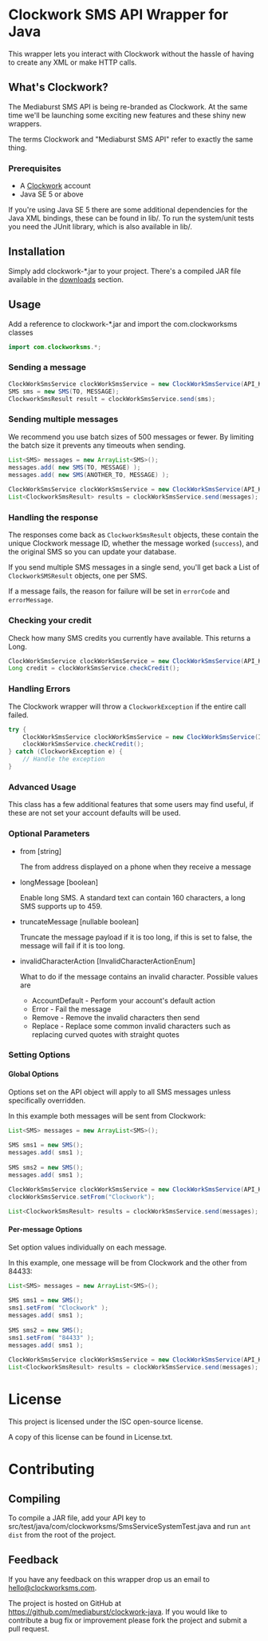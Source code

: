 # Clockwork SMS API Wrapper for Java

This wrapper lets you interact with Clockwork without the hassle of having to create any XML or make HTTP calls.

## What's Clockwork?

The Mediaburst SMS API is being re-branded as Clockwork. At the same time we'll be launching some exciting new features
and these shiny new wrappers.

The terms Clockwork and "Mediaburst SMS API" refer to exactly the same thing.

### Prerequisites

* A [Clockwork][2] account
* Java SE 5 or above

If you're using Java SE 5 there are some additional dependencies for the Java XML bindings, these can be found in lib/. To run the system/unit tests you need the JUnit library, which is also available in lib/.

## Installation

Simply add clockwork-*.jar to your project. There's a compiled JAR file available in the [downloads][3] section.

## Usage

Add a reference to clockwork-*.jar and import the com.clockworksms classes

```java
import com.clockworksms.*;
```

### Sending a message

```java    
ClockWorkSmsService clockWorkSmsService = new ClockWorkSmsService(API_KEY);
SMS sms = new SMS(TO, MESSAGE);			
ClockworkSmsResult result = clockWorkSmsService.send(sms);
```

### Sending multiple messages

We recommend you use batch sizes of 500 messages or fewer. By limiting the batch size it prevents any timeouts when sending.

```java
List<SMS> messages = new ArrayList<SMS>();
messages.add( new SMS(TO, MESSAGE) );
messages.add( new SMS(ANOTHER_TO, MESSAGE) );
		
ClockWorkSmsService clockWorkSmsService = new ClockWorkSmsService(API_KEY);
List<ClockworkSmsResult> results = clockWorkSmsService.send(messages);
```

### Handling the response

The responses come back as `ClockworkSmsResult` objects, these contain the unique Clockwork message ID, whether the message worked (`success`), and the original SMS so you can update your database.

If you send multiple SMS messages in a single send, you'll get back a List of `ClockworkSMSResult` objects, one per SMS.

If a message fails, the reason for failure will be set in `errorCode` and `errorMessage`.  

### Checking your credit

Check how many SMS credits you currently have available. This returns a Long.

```java
ClockWorkSmsService clockWorkSmsService = new ClockWorkSmsService(API_KEY);			
Long credit = clockWorkSmsService.checkCredit();
```

### Handling Errors

The Clockwork wrapper will throw a `ClockworkException` if the entire call failed.

```java
try {
	ClockWorkSmsService clockWorkSmsService = new ClockWorkSmsService(INVALID_API_KEY);
	clockWorkSmsService.checkCredit();
} catch (ClockworkException e) {
	// Handle the exception
}
```    

### Advanced Usage

This class has a few additional features that some users may find useful, if these are not set your account defaults will be used.

### Optional Parameters

*   from [string]

    The from address displayed on a phone when they receive a message

*   longMessage [boolean]  

    Enable long SMS. A standard text can contain 160 characters, a long SMS supports up to 459.

*   truncateMessage [nullable boolean]  

    Truncate the message payload if it is too long, if this is set to false, the message will fail if it is too long.

*	invalidCharacterAction [InvalidCharacterActionEnum]

	What to do if the message contains an invalid character. Possible values are
    * AccountDefault - Perform your account's default action
	* Error			 - Fail the message
	* Remove		 - Remove the invalid characters then send
	* Replace		 - Replace some common invalid characters such as replacing curved quotes with straight quotes

### Setting Options

#### Global Options

Options set on the API object will apply to all SMS messages unless specifically overridden.

In this example both messages will be sent from Clockwork:

```java
List<SMS> messages = new ArrayList<SMS>();
		
SMS sms1 = new SMS();
messages.add( sms1 );
		
SMS sms2 = new SMS();
messages.add( sms1 );

ClockWorkSmsService clockWorkSmsService = new ClockWorkSmsService(API_KEY);
clockWorkSmsService.setFrom("Clockwork");

List<ClockworkSmsResult> results = clockWorkSmsService.send(messages);
```

#### Per-message Options

Set option values individually on each message.

In this example, one message will be from Clockwork and the other from 84433:

```java
List<SMS> messages = new ArrayList<SMS>();
		
SMS sms1 = new SMS();
sms1.setFrom( "Clockwork" );
messages.add( sms1 );
		
SMS sms2 = new SMS();
sms1.setFrom( "84433" );
messages.add( sms1 );
		
ClockWorkSmsService clockWorkSmsService = new ClockWorkSmsService(API_KEY);
List<ClockworkSmsResult> results = clockWorkSmsService.send(messages);
```

# License

This project is licensed under the ISC open-source license.

A copy of this license can be found in License.txt.

# Contributing

## Compiling

To compile a JAR file, add your API key to src/test/java/com/clockworksms/SmsServiceSystemTest.java and run `ant dist` from the root of the project.

## Feedback

If you have any feedback on this wrapper drop us an email to hello@clockworksms.com.

The project is hosted on GitHub at https://github.com/mediaburst/clockwork-java.
If you would like to contribute a bug fix or improvement please fork the project 
and submit a pull request.

[2]: http://www.clockworksms.com/
[3]: https://github.com/mediaburst/clockwork-java/downloads/
